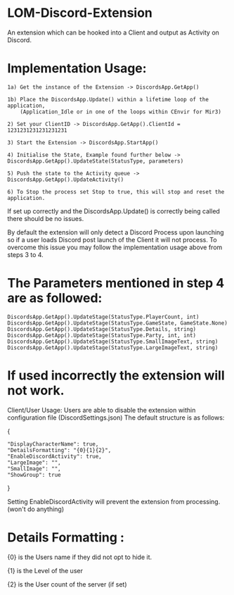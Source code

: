 # LOM-Discord-Extension
An extension which can be hooked into a Client and output as Activity on Discord.


# Implementation Usage:
	1a) Get the instance of the Extension -> DiscordsApp.GetApp()
	
	1b) Place the DiscordsApp.Update() within a lifetime loop of the application, 
		(Application_Idle or in one of the loops within CEnvir for Mir3)
	
	2) Set your ClientID -> DiscordsApp.GetApp().ClientId = 1231231231231231231
  
	3) Start the Extension -> DiscordsApp.StartApp()
  
	4) Initialise the State, Example found further below -> DiscordsApp.GetApp().UpdateState(StatusType, parameters)
  
	5) Push the state to the Activity queue -> DiscordsApp.GetApp().UpdateActivity()
	
	6) To Stop the process set Stop to true, this will stop and reset the application.
  
If set up correctly and the DiscordsApp.Update() is correctly being called there should be no issues.

By default the extension will only detect a Discord Process upon launching 
so if a user loads Discord post launch of the Client it will not process.
To overcome this issue you may follow the implementation usage above from steps 3 to 4.

# The Parameters mentioned in step 4 are as followed:

	DiscordsApp.GetApp().UpdateStage(StatusType.PlayerCount, int)
	DiscordsApp.GetApp().UpdateStage(StatusType.GameState, GameState.None)
	DiscordsApp.GetApp().UpdateStage(StatusType.Details, string)
	DiscordsApp.GetApp().UpdateStage(StatusType.Party, int, int)
	DiscordsApp.GetApp().UpdateStage(StatusType.SmallImageText, string)
	DiscordsApp.GetApp().UpdateStage(StatusType.LargeImageText, string)

# If used incorrectly the extension will not work.


Client/User Usage:
Users are able to disable the extension within configuration file (DiscordSettings.json)
The default structure is as follows:

{

	"DisplayCharacterName": true,
	"DetailsFormatting": "{0}{1}{2}",
	"EnableDiscordActivity": true,
	"LargeImage": "",
	"SmallImage": "",
	"ShowGroup": true
	
}

Setting EnableDiscordActivity will prevent the extension from processing. (won't do anything)

# Details Formatting :

{0} is the Users name if they did not opt to hide it.

{1} is the Level of the user

{2} is the User count of the server (if set)
